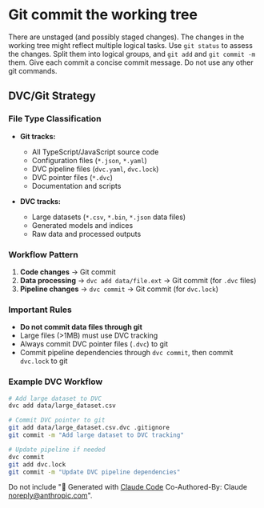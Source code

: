 # Git commit the working tree

There are unstaged (and possibly staged changes). The changes in the working tree might reflect multiple logical tasks. Use `git status` to assess the changes. Split them into logical groups, and `git add` and `git commit -m` them. Give each commit a concise commit message. Do not use any other git commands.

## DVC/Git Strategy

### File Type Classification

- **Git tracks:**
  - All TypeScript/JavaScript source code
  - Configuration files (`*.json`, `*.yaml`)
  - DVC pipeline files (`dvc.yaml`, `dvc.lock`)
  - DVC pointer files (`*.dvc`)
  - Documentation and scripts

- **DVC tracks:**
  - Large datasets (`*.csv`, `*.bin`, `*.json` data files)
  - Generated models and indices
  - Raw data and processed outputs

### Workflow Pattern

1. **Code changes** → Git commit
2. **Data processing** → `dvc add data/file.ext` → Git commit (for `.dvc` files)
3. **Pipeline changes** → `dvc commit` → Git commit (for `dvc.lock`)

### Important Rules

- **Do not commit data files through git**
- Large files (>1MB) must use DVC tracking
- Always commit DVC pointer files (`.dvc`) to git
- Commit pipeline dependencies through `dvc commit`, then commit `dvc.lock` to git

### Example DVC Workflow

```bash
# Add large dataset to DVC
dvc add data/large_dataset.csv

# Commit DVC pointer to git
git add data/large_dataset.csv.dvc .gitignore
git commit -m "Add large dataset to DVC tracking"

# Update pipeline if needed
dvc commit
git add dvc.lock
git commit -m "Update DVC pipeline dependencies"
```

Do not include "🤖 Generated with [Claude Code](https://claude.ai/code) Co-Authored-By: Claude <noreply@anthropic.com>".
